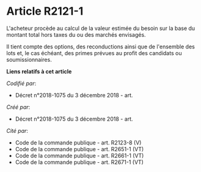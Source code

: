 # Article R2121-1

L'acheteur procède au calcul de la valeur estimée du besoin sur la base du montant total hors taxes du ou des marchés
envisagés.

Il tient compte des options, des reconductions ainsi que de l'ensemble des lots et, le cas échéant, des primes prévues au
profit des candidats ou soumissionnaires.

**Liens relatifs à cet article**

_Codifié par_:

  - Décret n°2018-1075 du 3 décembre 2018 - art.

_Créé par_:

  - Décret n°2018-1075 du 3 décembre 2018 - art.

_Cité par_:

  - Code de la commande publique - art. R2123-8 (V)
  - Code de la commande publique - art. R2651-1 (VT)
  - Code de la commande publique - art. R2661-1 (VT)
  - Code de la commande publique - art. R2671-1 (VT)

